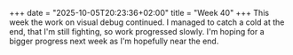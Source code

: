 +++
date = "2025-10-05T20:23:36+02:00"
title = "Week 40"
+++
This week the work on visual debug continued. I managed to catch a cold at the end, that I'm still fighting, so work progressed slowly. I'm hoping for a bigger progress next week as I'm hopefully near the end.
